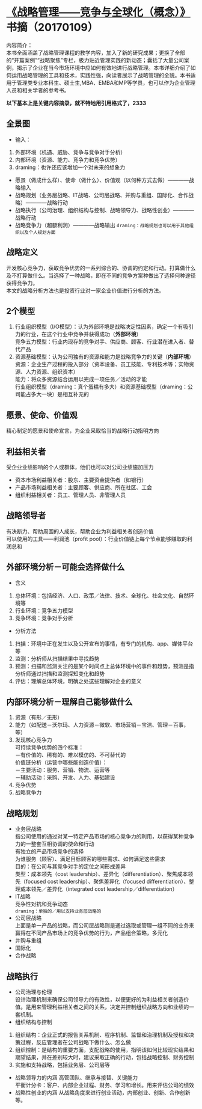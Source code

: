 # [《战略管理——竞争与全球化（概念）》](https://item.jd.com/12006651.html?dist=jd) 书摘（20170109）

内容简介：    
本书全面涵盖了战略管理课程的教学内容，加入了新的研究成果；更换了全部的“开篇案例”“战略聚焦”专栏，极力贴近管理实践的新动态；囊括了大量公司案例，揭示了企业在当今市场环境中应如何有效地进行战略管理。本书详细介绍了如何运用战略管理的工具和技术，实践性强，向读者展示了战略管理的全貌。本书适用于管理类专业本科生、硕士生,MBA、EMBA和MP等学员，也可以作为企业管理人员和相关学者的参考书。
     
**以下基本上是关键内容摘录，就不特地用引用格式了，2333**            
     
     
## 全景图 
     
- 输入：
1. 外部环境（机遇、威胁、竞争与竞争对手分析）
2. 内部环境（资源、能力、竞争力和竞争优势）                 
3. draming：也许还应该增加一个对未来的想象力
- 愿景（做成什么样）、使命（做什么）、价值观（以何种方式去做）————战略输入
- 战略规划（业务层战略、IT战略、公司层战略、并购与重组、国际化、合作战略）————战略行动
- 战略执行（公司治理、组织结构与控制、战略领导力、战略性创业）————战略行动
- 战略竞争力（超额利润）————战略输出
`draming：战略规划也可以用于其他组织以及个人规划方面`


## 战略定义
开发核心竞争力，获取竞争优势的一系列综合的、协调的约定和行动。打算做什么及不打算做什么。当选择了一种战略，即在不同的竞争方案种做出了选择何种途径获得竞争力。        
本文的战略分析方法也是投资行业对一家企业价值进行分析的方法。


## 2个模型
1. 行业组织模型（I/O模型）：认为外部环境是战略决定性因素，确定一个有吸引力的行业，在这个行业中竞争并获得成功（**外部环境**）      
竞争五力模型：行业内现存的竞争对手、供应商、顾客、行业潜在进入者、替代产品
2. 资源基础模型：认为公司独有的资源和能力是战略竞争力的关键（**内部环境**）        
资源：企业生产过程的投入部分（资本设备、员工技能、专利技术等；实物资源、人力资源、组织资本）       
能力：将众多资源结合运用以完成一项任务／活动的才能       
行业组织模型（draming：真个蛋糕有多大）和资源基础模型（draming：公司能占多大一块）是相互补充的     


## 愿景、使命、价值观
精心制定的愿景和使命宣言，为企业采取恰当的战略行动指明方向


## 利益相关者
受企业业绩影响的个人或群体，他们也可以对公司业绩施加压力
- 资本市场利益相关者：股东、主要资金提供者（如银行）
- 产品市场利益相关者：主要顾客、供应商、所在社区、工会
- 组织利益相关者：员工、管理人员、非管理人员


## 战略领导者
有决断力、帮助周围的人成长，帮助企业为利益相关者创造价值       
可以使用的工具——利润池（profit pool）：行业价值链上每个节点能够赚取的利润总和


## 外部环境分析－可能会选择做什么
- 含义
1. 总体环境：包括经济、人口、政策／法律、技术、全球化、社会文化、自然环境等
2. 行业环境：竞争五力模型
3. 竞争环境：竞争对手分析

- 分析方法
1. 扫描：环境中正在发生以及公开宣布的事情，有专门的机构、app、媒体平台等
2. 监测：分析师从扫描结果中寻找趋势
3. 预测：扫描和监测关注的是某个时间点上总体环境中的事件和趋势，预测是指分析师通过扫描和监测探知变化和趋势
4. 评估：理解总体环境，明确之处这些理解对企业的意义


## 内部环境分析－理解自己能够做什么
1. 资源（有形／无形）
2. 能力（如配送－沃尔玛、人力资源－微软、市场营销－宝洁、管理－百事，等）
3. 发现核心竞争力      
可持续竞争优势的四个标准：      
－有价值的、稀有的、难以模仿的、不可替代的       
价值链分析（运营中哪些能创造价值）：      
－主要活动：服务、营销、物流、运营等     
－辅助活动：采购、开发、人力、基础建设      
4. 竞争优势
5. 战略竞争力


## 战略规划
- 业务层战略       
指公司使用的通过对某一特定产品市场的核心竞争力的利用，以获得某种竞争力的一整套互相协调的使命和行动     
有独立的产品市场竞争的选择     
为谁服务（顾客）、满足目标顾客的哪些需求、如何满足这些需求    
目的：在公司与其竞争对手的定位之间形成差异     
类型：成本领先（cost leadership）、差异化（differentiation）、聚焦成本领先（focused cost leadership）、聚焦差异化（focused differentiation）、整理成本领先／差异化（integrated cost leadership／differentiation）     
- IT战略       
竞争性对抗和竞争动态     
`draming：单独的／用以支持业务层战略的`     
- 公司层战略        
上面是单一产品的战略，而公司层战略则是通过选取或管理一组不同的业务来赢得在不同产品市场上的竞争优势的行为，产品组合策略，多元化
- 并购与重组
- 国际化
- 合作战略


## 战略执行
- 公司治理与伦理     
设计治理机制来确保公司领导力的有效性，以便更好的为利益相关者创造价值。是用来管理利益相关者之间的关系，决定并控制组织战略方向和业绩的一套机制。
- 组织结构与控制    
1. 组织结构：企业正式的报告关系机制、程序机制、监督和治理机制及授权和决策过程，反应管理者在公司战略下做什么、怎么做
2. 组织控制：是结构的重要方面，支配战略的使用，指明该如何比较现实结果和期望结果，并在差别较大时，建议采取正确的行动，包括战略控制、财务控制
3. 实施和支持战略，包括业务层、公司层等   
- 战略领导力的内涵
高管团队、继承与接替、关键能力     
平衡计分卡：客户、内部企业过程、财务、学习和增长。用来评估公司的绩效     
- 战略性创业的内涵
从战略角度来进行创业活动，内部创业、创新、合作创新等。



